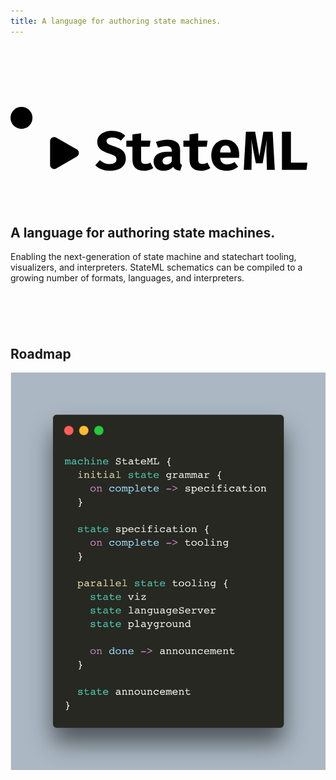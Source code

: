 ```yaml
---
title: A language for authoring state machines.
---
```


<section class="flex flex-col justify-center items-center dark:text-gray-400" style="margin: min(20%, 10rem) 0;">

<h1 class="!mt-0">
  <svg
  id="logo"
    viewBox="0 0 304 100"
    xmlns="http://www.w3.org/2000/svg"
    class="dark:text-gray-400 w-full max-w-xs fill-current stroke-current"
  >
    <path
      d="M111.296 57.2675C111.296 59.5465 110.696 61.5605 109.494 63.3095C108.311 65.0585 106.606 66.4277 104.38 67.417C102.154 68.4063 99.4775 68.901 96.3505 68.901C92.8878 68.901 89.9816 68.3975 87.632 67.3905C85.3 66.3658 83.3655 65.1027 81.8285 63.601L86.2275 58.725C87.5878 59.9087 89.0895 60.8273 90.7325 61.481C92.3755 62.117 94.1775 62.435 96.1385 62.435C97.9581 62.435 99.4333 62.0463 100.564 61.269C101.695 60.474 102.26 59.361 102.26 57.93C102.26 56.5873 101.783 55.5362 100.829 54.7765C99.8926 54.0168 98.1436 53.2483 95.582 52.471C91.289 51.1637 88.2326 49.6267 86.413 47.86C84.611 46.0757 83.71 43.7878 83.71 40.9965C83.71 38.7528 84.3283 36.836 85.565 35.246C86.8193 33.656 88.4976 32.4458 90.6 31.6155C92.7023 30.7675 95.0166 30.3435 97.543 30.3435C100.387 30.3435 102.896 30.7587 105.069 31.589C107.242 32.4017 109.123 33.5677 110.713 35.087L106.606 39.804C105.369 38.7617 104.035 37.9932 102.604 37.4985C101.173 36.9862 99.716 36.73 98.232 36.73C96.5713 36.73 95.2375 37.0392 94.2305 37.6575C93.2235 38.2582 92.72 39.1503 92.72 40.334C92.72 41.1113 92.9408 41.765 93.3825 42.295C93.8241 42.825 94.5926 43.3285 95.688 43.8055C96.7833 44.2648 98.3026 44.8037 100.246 45.422C102.56 46.1287 104.539 46.9767 106.182 47.966C107.843 48.9377 109.106 50.1655 109.971 51.6495C110.855 53.1335 111.296 55.0062 111.296 57.2675ZM137.776 66.357C136.68 67.0637 135.355 67.6643 133.801 68.159C132.246 68.6537 130.497 68.901 128.554 68.901C124.879 68.901 122.15 67.9647 120.365 66.092C118.581 64.2017 117.689 61.64 117.689 58.407V45.634H111.779V39.857H117.689V33.762L126.063 32.755V39.857H135.126L134.304 45.634H126.063V58.407C126.063 59.8027 126.381 60.8008 127.017 61.4015C127.653 62.0022 128.669 62.3025 130.064 62.3025C131.054 62.3025 131.955 62.1877 132.767 61.958C133.598 61.7107 134.34 61.4015 134.993 61.0305L137.776 66.357ZM163.672 59.891C163.672 60.951 163.813 61.7195 164.096 62.1965C164.396 62.6735 164.873 63.0357 165.527 63.283L163.805 68.795C162.144 68.636 160.739 68.2738 159.591 67.7085C158.46 67.1255 157.568 66.251 156.915 65.085C155.837 66.3747 154.459 67.3375 152.781 67.9735C151.102 68.5918 149.389 68.901 147.64 68.901C144.742 68.901 142.428 68.0795 140.697 66.4365C138.983 64.7758 138.126 62.647 138.126 60.05C138.126 56.9937 139.319 54.6352 141.704 52.9745C144.106 51.3138 147.481 50.4835 151.827 50.4835H155.616V49.4235C155.616 46.5438 153.761 45.104 150.051 45.104C149.15 45.104 147.993 45.2365 146.58 45.5015C145.166 45.7488 143.753 46.111 142.34 46.588L140.405 41.023C142.225 40.334 144.115 39.8128 146.076 39.4595C148.055 39.1062 149.821 38.9295 151.376 38.9295C155.563 38.9295 158.655 39.7863 160.651 41.5C162.665 43.196 163.672 45.6517 163.672 48.867V59.891ZM150.528 62.912C151.429 62.912 152.374 62.647 153.364 62.117C154.353 61.5693 155.104 60.8008 155.616 59.8115V55.2535H153.549C151.217 55.2535 149.503 55.6157 148.408 56.34C147.313 57.0467 146.765 58.089 146.765 59.467C146.765 60.5447 147.092 61.3927 147.746 62.011C148.417 62.6117 149.344 62.912 150.528 62.912ZM192.854 66.357C191.759 67.0637 190.434 67.6643 188.879 68.159C187.325 68.6537 185.576 68.901 183.632 68.901C179.958 68.901 177.228 67.9647 175.444 66.092C173.66 64.2017 172.767 61.64 172.767 58.407V45.634H166.858V39.857H172.767V33.762L181.141 32.755V39.857H190.204L189.383 45.634H181.141V58.407C181.141 59.8027 181.459 60.8008 182.095 61.4015C182.731 62.0022 183.747 62.3025 185.143 62.3025C186.132 62.3025 187.033 62.1877 187.846 61.958C188.676 61.7107 189.418 61.4015 190.072 61.0305L192.854 66.357ZM202.321 56.3665C202.603 58.6632 203.354 60.315 204.573 61.322C205.792 62.3113 207.294 62.806 209.078 62.806C210.368 62.806 211.613 62.594 212.815 62.17C214.016 61.746 215.173 61.1807 216.286 60.474L219.652 65.032C218.327 66.1627 216.719 67.0902 214.829 67.8145C212.956 68.5388 210.818 68.901 208.416 68.901C205.2 68.901 202.506 68.265 200.333 66.993C198.16 65.7033 196.526 63.9367 195.431 61.693C194.335 59.4493 193.788 56.87 193.788 53.955C193.788 51.1813 194.318 48.6638 195.378 46.4025C196.438 44.1235 197.983 42.3127 200.015 40.97C202.064 39.6097 204.564 38.9295 207.515 38.9295C210.2 38.9295 212.523 39.5037 214.484 40.652C216.463 41.8003 217.991 43.4522 219.069 45.6075C220.164 47.7628 220.712 50.351 220.712 53.372C220.712 53.849 220.694 54.3613 220.659 54.909C220.641 55.4567 220.606 55.9425 220.553 56.3665H202.321ZM207.515 44.5475C206.013 44.5475 204.803 45.0863 203.884 46.164C202.965 47.2417 202.409 48.9642 202.215 51.3315H212.55C212.532 49.2822 212.134 47.6392 211.357 46.4025C210.58 45.1658 209.299 44.5475 207.515 44.5475ZM252.994 31.271L255.061 68H247.482L247.032 52.2855C246.979 50.3422 246.961 48.655 246.979 47.224C247.014 45.793 247.076 44.4238 247.164 43.1165C247.253 41.7915 247.359 40.3075 247.482 38.6645L243.348 61.746H236.776L232.324 38.6645C232.466 40.2015 232.581 41.6502 232.669 43.0105C232.757 44.3532 232.81 45.7665 232.828 47.2505C232.863 48.7345 232.863 50.457 232.828 52.418L232.563 68H225.116L227.183 31.271H236.114L240.195 55.015L244.064 31.271H252.994ZM261.957 68V31.271H270.649V61.1365H286.576L285.675 68H261.957Z"
    />
    <rect
      x="71"
      y="5"
      width="228"
      height="90"
      rx="18"
      stroke-width="10"
      fill="none"
    />
    <path
      d="M64 48.3238C66.6667 49.8634 66.6667 53.7124 64 55.252L44.1818 66.694C41.5152 68.2336 38.1818 66.3091 38.1818 63.2299V40.3459C38.1818 37.2667 41.5152 35.3422 44.1818 36.8818L64 48.3238Z"
    />
    <path
      d="M10.6061 19.9697C10.6061 45.4243 16.4394 51.7879 42.4242 51.7879"
      fill="none"
      stroke-width="8"
    />
    <circle cx="10.6061" cy="17.8485" r="10.6061" />
  </svg>
</h1>

## A language for authoring state machines.

Enabling the next-generation of state machine and statechart tooling, visualizers, and
interpreters. StateML schematics can be compiled to a growing number of formats,
languages, and interpreters.

</section>

<section>

## Roadmap

<img
  src="/stateml-roadmap.png"
  alt="Current roadmap for StateML. Finish the grammar, draft a spec, and build out some tooling before the first announcement!"
  class="dark:text-gray-400 w-full max-w-sm rounded-3xl !my-0 mx-auto"
/>

</section>
